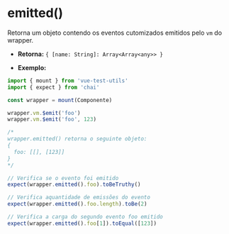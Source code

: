 # emitted()

Retorna um objeto contendo os eventos cutomizados emitidos pelo `vm` do wrapper.

- **Retorna:** `{ [name: String]: Array<Array<any>> }`

- **Exemplo:**

```js
import { mount } from 'vue-test-utils'
import { expect } from 'chai'

const wrapper = mount(Componente)

wrapper.vm.$emit('foo')
wrapper.vm.$emit('foo', 123)

/*
wrapper.emitted() retorna o seguinte objeto:
{
  foo: [[], [123]]
}
*/

// Verifica se o evento foi emitido
expect(wrapper.emitted().foo).toBeTruthy()

// Verifica aquantidade de emissões do evento
expect(wrapper.emitted().foo.length).toBe(2)

// Verifica a carga do segundo evento foo emitido
expect(wrapper.emitted().foo[1]).toEqual([123])
```
